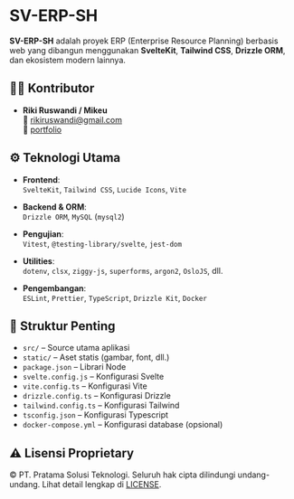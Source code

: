 # SV-ERP-SH

**SV-ERP-SH** adalah proyek ERP (Enterprise Resource Planning) berbasis web yang dibangun menggunakan **SvelteKit**, **Tailwind CSS**, **Drizzle ORM**, dan ekosistem modern lainnya.

## 👨‍💻 Kontributor

- **Riki Ruswandi / Mikeu**  
  📧 [rikiruswandi@gmail.com](mailto:rikiruswandi@gmail.com)  
  🔗 [portfolio](https://immikeu.vercel.app)

## ⚙️ Teknologi Utama

- **Frontend**:  
  `SvelteKit`, `Tailwind CSS`, `Lucide Icons`, `Vite`

- **Backend & ORM**:  
  `Drizzle ORM`, `MySQL` (`mysql2`)

- **Pengujian**:  
  `Vitest`, `@testing-library/svelte`, `jest-dom`

- **Utilities**:  
  `dotenv`, `clsx`, `ziggy-js`, `superforms`, `argon2`, `OsloJS`, dll.

- **Pengembangan**:  
  `ESLint`, `Prettier`, `TypeScript`, `Drizzle Kit`, `Docker`

## 📁 Struktur Penting

- `src/` – Source utama aplikasi  
- `static/` – Aset statis (gambar, font, dll.)  
- `package.json` – Librari Node    
- `svelte.config.js` – Konfigurasi Svelte    
- `vite.config.ts` – Konfigurasi Vite  
- `drizzle.config.ts` – Konfigurasi Drizzle  
- `tailwind.config.ts` – Konfigurasi Tailwind  
- `tsconfig.json` – Konfigurasi Typescript  
- `docker-compose.yml` – Konfigurasi database (opsional)

## ⚠️ Lisensi Proprietary

© PT. Pratama Solusi Teknologi. Seluruh hak cipta dilindungi undang-undang.
Lihat detail lengkap di [LICENSE](./LICENSE).

